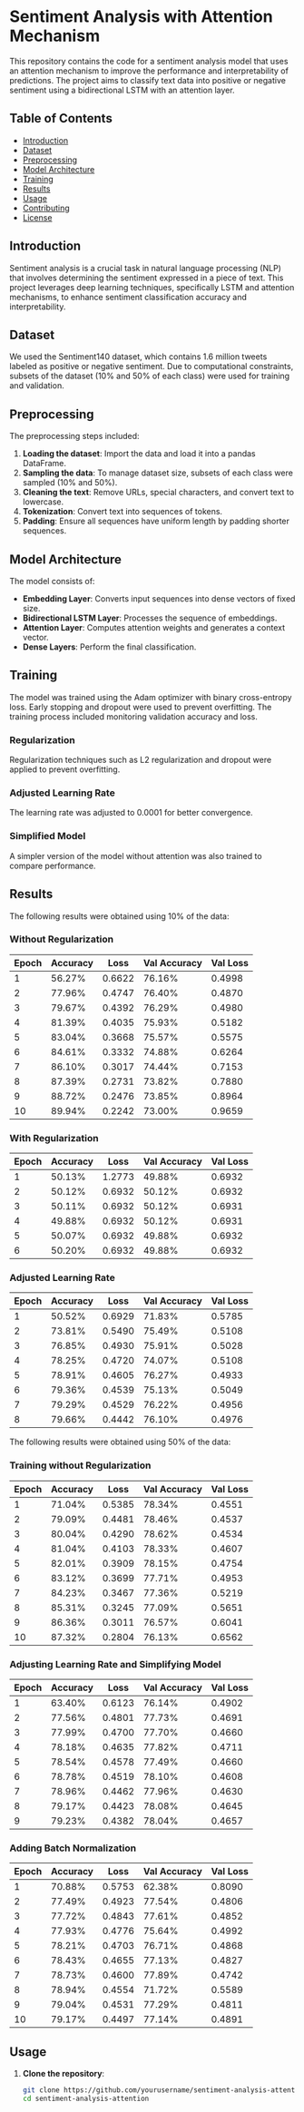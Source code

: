 # Sentiment Analysis with Attention Mechanism

This repository contains the code for a sentiment analysis model that uses an attention mechanism to improve the performance and interpretability of predictions. The project aims to classify text data into positive or negative sentiment using a bidirectional LSTM with an attention layer.

## Table of Contents
- [Introduction](#introduction)
- [Dataset](#dataset)
- [Preprocessing](#preprocessing)
- [Model Architecture](#model-architecture)
- [Training](#training)
- [Results](#results)
- [Usage](#usage)
- [Contributing](#contributing)
- [License](#license)

## Introduction
Sentiment analysis is a crucial task in natural language processing (NLP) that involves determining the sentiment expressed in a piece of text. This project leverages deep learning techniques, specifically LSTM and attention mechanisms, to enhance sentiment classification accuracy and interpretability.

## Dataset
We used the Sentiment140 dataset, which contains 1.6 million tweets labeled as positive or negative sentiment. Due to computational constraints, subsets of the dataset (10% and 50% of each class) were used for training and validation.

## Preprocessing
The preprocessing steps included:
1. **Loading the dataset**: Import the data and load it into a pandas DataFrame.
2. **Sampling the data**: To manage dataset size, subsets of each class were sampled (10% and 50%).
3. **Cleaning the text**: Remove URLs, special characters, and convert text to lowercase.
4. **Tokenization**: Convert text into sequences of tokens.
5. **Padding**: Ensure all sequences have uniform length by padding shorter sequences.

## Model Architecture
The model consists of:
- **Embedding Layer**: Converts input sequences into dense vectors of fixed size.
- **Bidirectional LSTM Layer**: Processes the sequence of embeddings.
- **Attention Layer**: Computes attention weights and generates a context vector.
- **Dense Layers**: Perform the final classification.

## Training
The model was trained using the Adam optimizer with binary cross-entropy loss. Early stopping and dropout were used to prevent overfitting. The training process included monitoring validation accuracy and loss.

### Regularization
Regularization techniques such as L2 regularization and dropout were applied to prevent overfitting.

### Adjusted Learning Rate
The learning rate was adjusted to 0.0001 for better convergence.

### Simplified Model
A simpler version of the model without attention was also trained to compare performance.

## Results
The following results were obtained using 10% of the data:

### Without Regularization
| Epoch | Accuracy | Loss   | Val Accuracy | Val Loss |
|-------|----------|--------|--------------|----------|
| 1     | 56.27%   | 0.6622 | 76.16%       | 0.4998   |
| 2     | 77.96%   | 0.4747 | 76.40%       | 0.4870   |
| 3     | 79.67%   | 0.4392 | 76.29%       | 0.4980   |
| 4     | 81.39%   | 0.4035 | 75.93%       | 0.5182   |
| 5     | 83.04%   | 0.3668 | 75.57%       | 0.5575   |
| 6     | 84.61%   | 0.3332 | 74.88%       | 0.6264   |
| 7     | 86.10%   | 0.3017 | 74.44%       | 0.7153   |
| 8     | 87.39%   | 0.2731 | 73.82%       | 0.7880   |
| 9     | 88.72%   | 0.2476 | 73.85%       | 0.8964   |
| 10    | 89.94%   | 0.2242 | 73.00%       | 0.9659   |

### With Regularization
| Epoch | Accuracy | Loss   | Val Accuracy | Val Loss |
|-------|----------|--------|--------------|----------|
| 1     | 50.13%   | 1.2773 | 49.88%       | 0.6932   |
| 2     | 50.12%   | 0.6932 | 50.12%       | 0.6932   |
| 3     | 50.11%   | 0.6932 | 50.12%       | 0.6931   |
| 4     | 49.88%   | 0.6932 | 50.12%       | 0.6931   |
| 5     | 50.07%   | 0.6932 | 49.88%       | 0.6932   |
| 6     | 50.20%   | 0.6932 | 49.88%       | 0.6932   |

### Adjusted Learning Rate
| Epoch | Accuracy | Loss   | Val Accuracy | Val Loss |
|-------|----------|--------|--------------|----------|
| 1     | 50.52%   | 0.6929 | 71.83%       | 0.5785   |
| 2     | 73.81%   | 0.5490 | 75.49%       | 0.5108   |
| 3     | 76.85%   | 0.4930 | 75.91%       | 0.5028   |
| 4     | 78.25%   | 0.4720 | 74.07%       | 0.5108   |
| 5     | 78.91%   | 0.4605 | 76.27%       | 0.4933   |
| 6     | 79.36%   | 0.4539 | 75.13%       | 0.5049   |
| 7     | 79.29%   | 0.4529 | 76.22%       | 0.4956   |
| 8     | 79.66%   | 0.4442 | 76.10%       | 0.4976   |

The following results were obtained using 50% of the data:

### Training without Regularization
| Epoch | Accuracy | Loss   | Val Accuracy | Val Loss |
|-------|----------|--------|--------------|----------|
| 1     | 71.04%   | 0.5385 | 78.34%       | 0.4551   |
| 2     | 79.09%   | 0.4481 | 78.46%       | 0.4537   |
| 3     | 80.04%   | 0.4290 | 78.62%       | 0.4534   |
| 4     | 81.04%   | 0.4103 | 78.33%       | 0.4607   |
| 5     | 82.01%   | 0.3909 | 78.15%       | 0.4754   |
| 6     | 83.12%   | 0.3699 | 77.71%       | 0.4953   |
| 7     | 84.23%   | 0.3467 | 77.36%       | 0.5219   |
| 8     | 85.31%   | 0.3245 | 77.09%       | 0.5651   |
| 9     | 86.36%   | 0.3011 | 76.57%       | 0.6041   |
| 10    | 87.32%   | 0.2804 | 76.13%       | 0.6562   |

### Adjusting Learning Rate and Simplifying Model
| Epoch | Accuracy | Loss   | Val Accuracy | Val Loss |
|-------|----------|--------|--------------|----------|
| 1     | 63.40%   | 0.6123 | 76.14%       | 0.4902   |
| 2     | 77.56%   | 0.4801 | 77.73%       | 0.4691   |
| 3     | 77.99%   | 0.4700 | 77.70%       | 0.4660   |
| 4     | 78.18%   | 0.4635 | 77.82%       | 0.4711   |
| 5     | 78.54%   | 0.4578 | 77.49%       | 0.4660   |
| 6     | 78.78%   | 0.4519 | 78.10%       | 0.4608   |
| 7     | 78.96%   | 0.4462 | 77.96%       | 0.4630   |
| 8     | 79.17%   | 0.4423 | 78.08%       | 0.4645   |
| 9     | 79.23%   | 0.4382 | 78.04%       | 0.4657   |

### Adding Batch Normalization
| Epoch | Accuracy | Loss   | Val Accuracy | Val Loss |
|-------|----------|--------|--------------|----------|
| 1     | 70.88%   | 0.5753 | 62.38%       | 0.8090   |
| 2     | 77.49%   | 0.4923 | 77.54%       | 0.4806   |
| 3     | 77.72%   | 0.4843 | 77.61%       | 0.4852   |
| 4     | 77.93%   | 0.4776 | 75.64%       | 0.4992   |
| 5     | 78.21%   | 0.4703 | 76.71%       | 0.4868   |
| 6     | 78.43%   | 0.4655 | 77.13%       | 0.4827   |
| 7     | 78.73%   | 0.4600 | 77.89%       | 0.4742   |
| 8     | 78.94%   | 0.4554 | 71.72%       | 0.5589   |
| 9     | 79.04%   | 0.4531 | 77.29%       | 0.4811   |
| 10    | 79.17%   | 0.4497 | 77.14%       | 0.4891   |

## Usage
1. **Clone the repository**:
   ```bash
   git clone https://github.com/yourusername/sentiment-analysis-attention.git
   cd sentiment-analysis-attention
